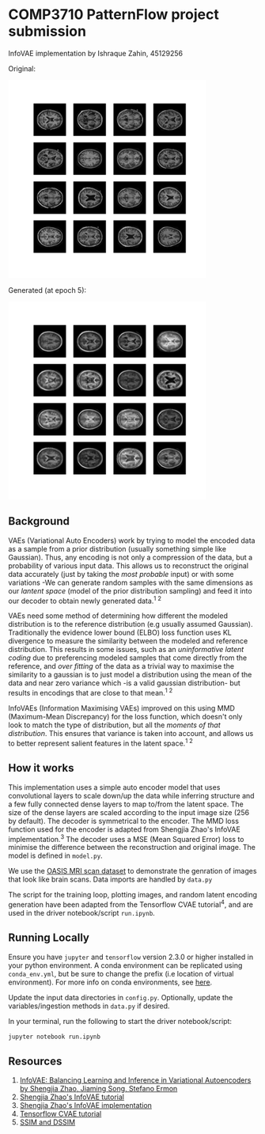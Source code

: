 # COMP3710 PatternFlow project submission

InfoVAE implementation by Ishraque Zahin, 45129256

Original:

<img src="readme_assets/train_data.png" width="400">

Generated (at epoch 5):

<img src="readme_assets/generated.png" width="400">

## Background

VAEs (Variational Auto Encoders) work by trying to model the encoded data as a sample from a prior distribution (usually something simple like Gaussian). Thus, any encoding is not only a compression of the data, but a probability of various input data. This allows us to reconstruct the original data accurately (just by taking the *most probable* input) or with some variations -We can generate random samples with the same dimensions as our *lantent space* (model of the prior distribution sampling) and feed it into our decoder to obtain newly generated data.<sup>1 2</sup>

VAEs need some method of determining how different the modeled distribution is to the reference distribution (e.g usually assumed Gaussian). Traditionally the evidence lower bound (ELBO) loss function uses KL divergence to measure the similarity between the modeled and reference distribution. This results in some issues, such as an *uninformative latent coding* due to preferencing modeled samples that come directly from the reference, and *over fitting* of the data as a trivial way to maximise the similarity to a gaussian is to just model a distribution using the mean of the data and near zero variance which -is a valid gaussian distribution- but results in encodings that are close to that mean.<sup>1 2</sup>

InfoVAEs (Information Maximising VAEs) improved on this using MMD (Maximum-Mean Discrepancy) for the loss function, which doesn't only look to match the type of distribution, but all the *moments of that distribution*. This ensures that variance is taken into account, and allows us to better represent salient features in the latent space.<sup>1 2</sup>

## How it works

This implementation uses a simple auto encoder model that uses convolutional layers to scale down/up the data while inferring structure and a few fully connected dense layers to map to/from the latent space. The size of the dense layers are scaled according to the input image size (256 by default). The decoder is symmetrical to the encoder. The MMD loss function used for the encoder is adapted from Shengjia Zhao's InfoVAE implementation.<sup>3</sup> The decoder uses a MSE (Mean Squared Error) loss to minimise the difference between the reconstruction and original image. The model is defined in `model.py`.

We use the [OASIS MRI scan dataset](https://learn.uq.edu.au/webapps/blackboard/content/listContent.jsp?course_id=_132224_1&content_id=_5540995_1) to demonstrate the genration of images that look like brain scans. Data imports are handled by `data.py`

The script for the training loop, plotting images, and random latent encoding generation have been adapted from the Tensorflow CVAE tutorial<sup>4</sup>, and are used in the driver notebook/script `run.ipynb`.

## Running Locally

Ensure you have `jupyter` and `tensorflow` version 2.3.0 or higher installed in your python environment. A conda environment can be replicated using `conda_env.yml`, but be sure to change the prefix (i.e location of virtual environment). For more info on conda environments, see [here](https://docs.conda.io/projects/conda/en/latest/user-guide/tasks/manage-environments.html).

Update the input data directories in `config.py`. Optionally, update the variables/ingestion methods in `data.py` if desired.

In your terminal, run the following to start the driver notebook/script:
```bash
jupyter notebook run.ipynb
```

## Resources

1. [InfoVAE: Balancing Learning and Inference in Variational Autoencoders by Shengjia Zhao, Jiaming Song, Stefano Ermon](https://arxiv.org/pdf/1706.02262.pdf)
2. [Shengjia Zhao's InfoVAE tutorial](https://ermongroup.github.io/blog/a-tutorial-on-mmd-variational-autoencoders/)
3. [Shengjia Zhao's InfoVAE implementation](https://github.com/ShengjiaZhao/MMD-Variational-Autoencoder/)
4. [Tensorflow CVAE tutorial](https://www.tensorflow.org/tutorials/generative/cvae)
5. [SSIM and DSSIM](https://en.wikipedia.org/wiki/Structural_similarity)
